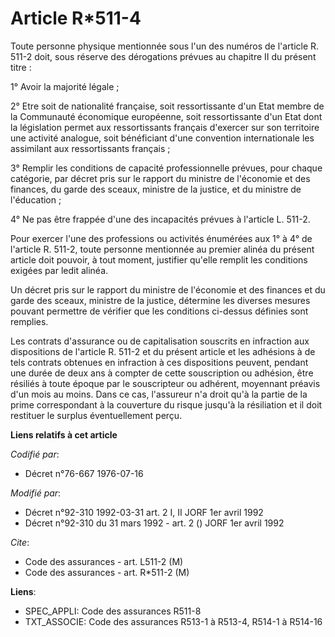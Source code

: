 # Article R*511-4

Toute personne physique mentionnée sous l'un des numéros de l'article R. 511-2 doit, sous réserve des dérogations prévues au
chapitre II du présent titre :

1° Avoir la majorité légale ;

2° Etre soit de nationalité française, soit ressortissante d'un Etat membre de la Communauté économique européenne, soit
ressortissante d'un Etat dont la législation permet aux ressortissants français d'exercer sur son territoire une activité
analogue, soit bénéficiant d'une convention internationale les assimilant aux ressortissants français ;

3° Remplir les conditions de capacité professionnelle prévues, pour chaque catégorie, par décret pris sur le rapport du
ministre de l'économie et des finances, du garde des sceaux, ministre de la justice, et du ministre de l'éducation ;

4° Ne pas être frappée d'une des incapacités prévues à l'article L. 511-2.

Pour exercer l'une des professions ou activités énumérées aux 1° à 4° de l'article R. 511-2, toute personne mentionnée au
premier alinéa du présent article doit pouvoir, à tout moment, justifier qu'elle remplit les conditions exigées par ledit
alinéa.

Un décret pris sur le rapport du ministre de l'économie et des finances et du garde des sceaux, ministre de la justice,
détermine les diverses mesures pouvant permettre de vérifier que les conditions ci-dessus définies sont remplies.

Les contrats d'assurance ou de capitalisation souscrits en infraction aux dispositions de l'article R. 511-2 et du présent
article et les adhésions à de tels contrats obtenues en infraction à ces dispositions peuvent, pendant une durée de deux ans
à compter de cette souscription ou adhésion, être résiliés à toute époque par le souscripteur ou adhérent, moyennant préavis
d'un mois au moins. Dans ce cas, l'assureur n'a droit qu'à la partie de la prime correspondant à la couverture du risque
jusqu'à la résiliation et il doit restituer le surplus éventuellement perçu.

**Liens relatifs à cet article**

_Codifié par_:

  - Décret n°76-667 1976-07-16

_Modifié par_:

  - Décret n°92-310 1992-03-31 art. 2 I, II JORF 1er avril 1992
  - Décret n°92-310 du 31 mars 1992 - art. 2 () JORF 1er avril 1992

_Cite_:

  - Code des assurances - art. L511-2 (M)
  - Code des assurances - art. R*511-2 (M)

**Liens**:

  - SPEC_APPLI: Code des assurances R511-8
  - TXT_ASSOCIE: Code des assurances R513-1 à R513-4, R514-1 à R514-16
